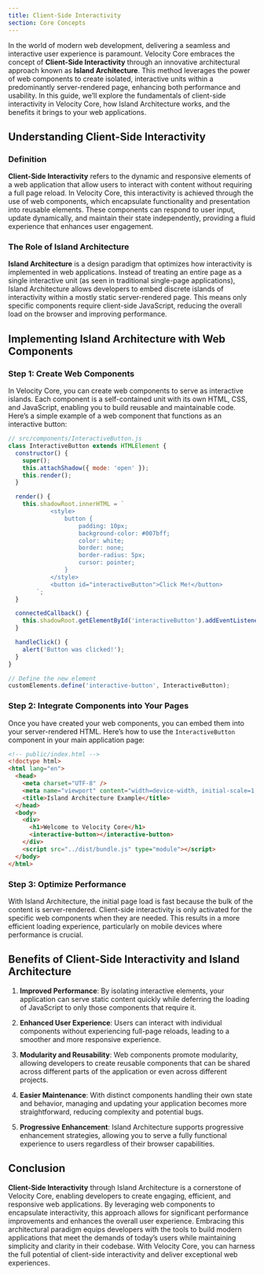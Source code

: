 ```yaml
---
title: Client-Side Interactivity
section: Core Concepts
---
```


In the world of modern web development, delivering a seamless and interactive user experience is paramount. Velocity Core embraces the concept of **Client-Side Interactivity** through an innovative architectural approach known as **Island Architecture**. This method leverages the power of web components to create isolated, interactive units within a predominantly server-rendered page, enhancing both performance and usability. In this guide, we’ll explore the fundamentals of client-side interactivity in Velocity Core, how Island Architecture works, and the benefits it brings to your web applications.

## Understanding Client-Side Interactivity

### Definition

**Client-Side Interactivity** refers to the dynamic and responsive elements of a web application that allow users to interact with content without requiring a full page reload. In Velocity Core, this interactivity is achieved through the use of web components, which encapsulate functionality and presentation into reusable elements. These components can respond to user input, update dynamically, and maintain their state independently, providing a fluid experience that enhances user engagement.

### The Role of Island Architecture

**Island Architecture** is a design paradigm that optimizes how interactivity is implemented in web applications. Instead of treating an entire page as a single interactive unit (as seen in traditional single-page applications), Island Architecture allows developers to embed discrete islands of interactivity within a mostly static server-rendered page. This means only specific components require client-side JavaScript, reducing the overall load on the browser and improving performance.

## Implementing Island Architecture with Web Components

### Step 1: Create Web Components

In Velocity Core, you can create web components to serve as interactive islands. Each component is a self-contained unit with its own HTML, CSS, and JavaScript, enabling you to build reusable and maintainable code. Here’s a simple example of a web component that functions as an interactive button:

```javascript
// src/components/InteractiveButton.js
class InteractiveButton extends HTMLElement {
  constructor() {
    super();
    this.attachShadow({ mode: 'open' });
    this.render();
  }

  render() {
    this.shadowRoot.innerHTML = `
            <style>
                button {
                    padding: 10px;
                    background-color: #007bff;
                    color: white;
                    border: none;
                    border-radius: 5px;
                    cursor: pointer;
                }
            </style>
            <button id="interactiveButton">Click Me!</button>
        `;
  }

  connectedCallback() {
    this.shadowRoot.getElementById('interactiveButton').addEventListener('click', () => this.handleClick());
  }

  handleClick() {
    alert('Button was clicked!');
  }
}

// Define the new element
customElements.define('interactive-button', InteractiveButton);
```

### Step 2: Integrate Components into Your Pages

Once you have created your web components, you can embed them into your server-rendered HTML. Here’s how to use the `InteractiveButton` component in your main application page:

```html
<!-- public/index.html -->
<!doctype html>
<html lang="en">
  <head>
    <meta charset="UTF-8" />
    <meta name="viewport" content="width=device-width, initial-scale=1.0" />
    <title>Island Architecture Example</title>
  </head>
  <body>
    <div>
      <h1>Welcome to Velocity Core</h1>
      <interactive-button></interactive-button>
    </div>
    <script src="../dist/bundle.js" type="module"></script>
  </body>
</html>
```

### Step 3: Optimize Performance

With Island Architecture, the initial page load is fast because the bulk of the content is server-rendered. Client-side interactivity is only activated for the specific web components when they are needed. This results in a more efficient loading experience, particularly on mobile devices where performance is crucial.

## Benefits of Client-Side Interactivity and Island Architecture

1. **Improved Performance**: By isolating interactive elements, your application can serve static content quickly while deferring the loading of JavaScript to only those components that require it.

2. **Enhanced User Experience**: Users can interact with individual components without experiencing full-page reloads, leading to a smoother and more responsive experience.

3. **Modularity and Reusability**: Web components promote modularity, allowing developers to create reusable components that can be shared across different parts of the application or even across different projects.

4. **Easier Maintenance**: With distinct components handling their own state and behavior, managing and updating your application becomes more straightforward, reducing complexity and potential bugs.

5. **Progressive Enhancement**: Island Architecture supports progressive enhancement strategies, allowing you to serve a fully functional experience to users regardless of their browser capabilities.

## Conclusion

**Client-Side Interactivity** through Island Architecture is a cornerstone of Velocity Core, enabling developers to create engaging, efficient, and responsive web applications. By leveraging web components to encapsulate interactivity, this approach allows for significant performance improvements and enhances the overall user experience. Embracing this architectural paradigm equips developers with the tools to build modern applications that meet the demands of today’s users while maintaining simplicity and clarity in their codebase. With Velocity Core, you can harness the full potential of client-side interactivity and deliver exceptional web experiences.
